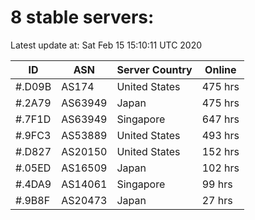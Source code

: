 # 8 stable servers:

Latest update at: Sat Feb 15 15:10:11 UTC 2020

| ID | ASN | Server Country | Online |
| -- | --- | -------------- | ------ |
| #.D09B | AS174 | United States | 475 hrs |
| #.2A79 | AS63949 | Japan | 475 hrs |
| #.7F1D | AS63949 | Singapore | 647 hrs |
| #.9FC3 | AS53889 | United States | 493 hrs |
| #.D827 | AS20150 | United States | 152 hrs |
| #.05ED | AS16509 | Japan | 102 hrs |
| #.4DA9 | AS14061 | Singapore | 99 hrs |
| #.9B8F | AS20473 | Japan | 27 hrs |

